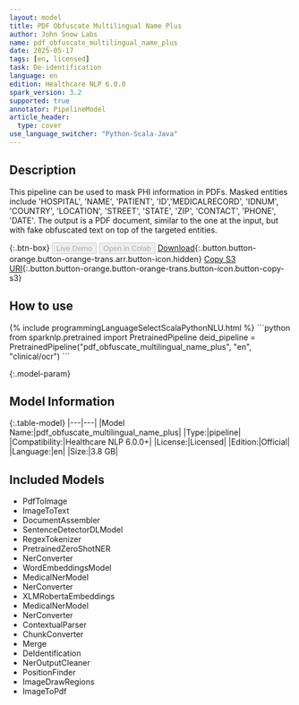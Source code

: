 ```yaml
---
layout: model
title: PDF Obfuscate Multilingual Name Plus
author: John Snow Labs
name: pdf_obfuscate_multilingual_name_plus
date: 2025-05-17
tags: [en, licensed]
task: De-identification
language: en
edition: Healthcare NLP 6.0.0
spark_version: 3.2
supported: true
annotator: PipelineModel
article_header:
  type: cover
use_language_switcher: "Python-Scala-Java"
---
```


## Description

This pipeline can be used to mask PHI information in PDFs. Masked entities include 'HOSPITAL', 'NAME', 'PATIENT', 'ID','MEDICALRECORD', 'IDNUM', 'COUNTRY', 'LOCATION', 'STREET', 'STATE', 'ZIP', 'CONTACT', 'PHONE', 'DATE'.
The output is a PDF document, similar to the one at the input, but with fake obfuscated text on top of the targeted entities. 

{:.btn-box}
<button class="button button-orange" disabled>Live Demo</button>
<button class="button button-orange" disabled>Open in Colab</button>
[Download](https://s3.amazonaws.com/auxdata.johnsnowlabs.com/clinical/ocr/pdf_obfuscate_multilingual_name_plus_en_6.0.0_3.0_1747131526000.zip){:.button.button-orange.button-orange-trans.arr.button-icon.hidden}
[Copy S3 URI](s3://auxdata.johnsnowlabs.com/clinical/ocr/pdf_obfuscate_multilingual_name_plus_en_6.0.0_3.0_1747131526000.zip){:.button.button-orange.button-orange-trans.button-icon.button-copy-s3}

## How to use

<div class="tabs-box" markdown="1">
{% include programmingLanguageSelectScalaPythonNLU.html %}
```python
from sparknlp.pretrained import PretrainedPipeline
deid_pipeline = PretrainedPipeline("pdf_obfuscate_multilingual_name_plus", "en", "clinical/ocr")
```

</div>

{:.model-param}
## Model Information

{:.table-model}
|---|---|
|Model Name:|pdf_obfuscate_multilingual_name_plus|
|Type:|pipeline|
|Compatibility:|Healthcare NLP 6.0.0+|
|License:|Licensed|
|Edition:|Official|
|Language:|en|
|Size:|3.8 GB|

## Included Models

- PdfToImage
- ImageToText
- DocumentAssembler
- SentenceDetectorDLModel
- RegexTokenizer
- PretrainedZeroShotNER
- NerConverter
- WordEmbeddingsModel
- MedicalNerModel
- NerConverter
- XLMRobertaEmbeddings
- MedicalNerModel
- NerConverter
- ContextualParser
- ChunkConverter
- Merge
- DeIdentification
- NerOutputCleaner
- PositionFinder
- ImageDrawRegions
- ImageToPdf 